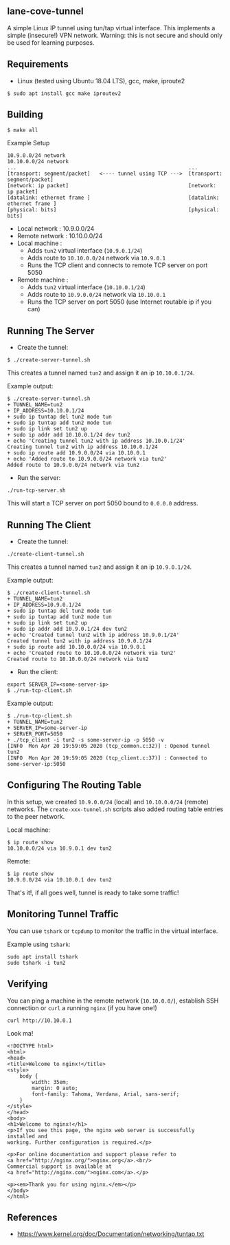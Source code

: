 ## lane-cove-tunnel

A simple Linux IP tunnel using tun/tap virtual interface. This implements a simple (insecure!) VPN network.
Warning: this is not secure and should only be used for learning purposes.

## Requirements
* Linux (tested using Ubuntu 18.04 LTS), gcc, make, iproute2 

```
$ sudo apt install gcc make iproutev2
```

## Building
```
$ make all
```

Example Setup
```            
10.9.0.0/24 network                                        10.10.0.0/24 network    
...                                                        ...
[transport: segment/packet]   <---- tunnel using TCP --->  [transport: segment/packet]   
[network: ip packet]                                       [network: ip packet]          
[datalink: ethernet frame ]                                [datalink: ethernet frame ]   
[physical: bits]                                           [physical: bits]              
```
* Local network : 10.9.0.0/24
* Remote network : 10.10.0.0/24
* Local machine : 
  * Adds `tun2` virtual interface (`10.9.0.1/24`)
  * Adds route to `10.10.0.0/24` network via `10.9.0.1`
  * Runs the TCP client and connects to remote TCP server on port 5050 
* Remote machine : 
  * Adds `tun2` virtual interface (`10.10.0.1/24`)
  * Adds route to `10.9.0.0/24` network via `10.10.0.1`
  * Runs the TCP server on port 5050  (use Internet routable ip if you can)

## Running The Server
* Create the tunnel:
```
$ ./create-server-tunnel.sh
```
This creates a tunnel named `tun2` and assign it an ip `10.10.0.1/24`.

Example output:
```
$ ./create-server-tunnel.sh 
+ TUNNEL_NAME=tun2
+ IP_ADDRESS=10.10.0.1/24
+ sudo ip tuntap del tun2 mode tun
+ sudo ip tuntap add tun2 mode tun
+ sudo ip link set tun2 up
+ sudo ip addr add 10.10.0.1/24 dev tun2
+ echo 'Creating tunnel tun2 with ip address 10.10.0.1/24'
Creating tunnel tun2 with ip address 10.10.0.1/24
+ sudo ip route add 10.9.0.0/24 via 10.10.0.1
+ echo 'Added route to 10.9.0.0/24 network via tun2'
Added route to 10.9.0.0/24 network via tun2
```

* Run the server:
```
./run-tcp-server.sh
```
This will start a TCP server on port 5050 bound to `0.0.0.0` address.

## Running The Client
* Create the tunnel:
```
./create-client-tunnel.sh
```
This creates a tunnel named `tun2` and assign it an ip `10.9.0.1/24`.

Example output:
```
$ ./create-client-tunnel.sh 
+ TUNNEL_NAME=tun2
+ IP_ADDRESS=10.9.0.1/24
+ sudo ip tuntap del tun2 mode tun
+ sudo ip tuntap add tun2 mode tun
+ sudo ip link set tun2 up
+ sudo ip addr add 10.9.0.1/24 dev tun2
+ echo 'Created tunnel tun2 with ip address 10.9.0.1/24'
Created tunnel tun2 with ip address 10.9.0.1/24
+ sudo ip route add 10.10.0.0/24 via 10.9.0.1
+ echo 'Created route to 10.10.0.0/24 network via tun2'
Created route to 10.10.0.0/24 network via tun2
```
* Run the client:
```
export SERVER_IP=<some-server-ip>
$ ./run-tcp-client.sh
```
Example output:
```
$ ./run-tcp-client.sh 
+ TUNNEL_NAME=tun2
+ SERVER_IP=some-server-ip
+ SERVER_PORT=5050
+ ./tcp_client -i tun2 -s some-server-ip -p 5050 -v
[INFO  Mon Apr 20 19:59:05 2020 (tcp_common.c:32)] : Opened tunnel tun2
[INFO  Mon Apr 20 19:59:05 2020 (tcp_client.c:37)] : Connected to some-server-ip:5050
```

## Configuring The Routing Table
In this setup, we created `10.9.0.0/24`  (local) and `10.10.0.0/24` (remote) networks. The `create-xxx-tunnel.sh`
scripts also added routing table entries to the peer network.

Local machine:
```
$ ip route show
10.10.0.0/24 via 10.9.0.1 dev tun2
```

Remote:
```
$ ip route show
10.9.0.0/24 via 10.10.0.1 dev tun2
````

That's it!, if all goes well, tunnel is ready to take some traffic!

## Monitoring Tunnel Traffic
You can use `tshark` or `tcpdump` to monitor the traffic in the virtual interface.

Example using `tshark`:
```
sudo apt install tshark
sudo tshark -i tun2
``` 

## Verifying
You can ping a machine in the remote network (`10.10.0.0/`), establish SSH connection or `curl` a running `nginx` (if you have one!)
```
curl http://10.10.0.1
```

Look ma!
```
<!DOCTYPE html>
<html>
<head>
<title>Welcome to nginx!</title>
<style>
    body {
        width: 35em;
        margin: 0 auto;
        font-family: Tahoma, Verdana, Arial, sans-serif;
    }
</style>
</head>
<body>
<h1>Welcome to nginx!</h1>
<p>If you see this page, the nginx web server is successfully installed and
working. Further configuration is required.</p>

<p>For online documentation and support please refer to
<a href="http://nginx.org/">nginx.org</a>.<br/>
Commercial support is available at
<a href="http://nginx.com/">nginx.com</a>.</p>

<p><em>Thank you for using nginx.</em></p>
</body>
</html>
```

## References
* https://www.kernel.org/doc/Documentation/networking/tuntap.txt

